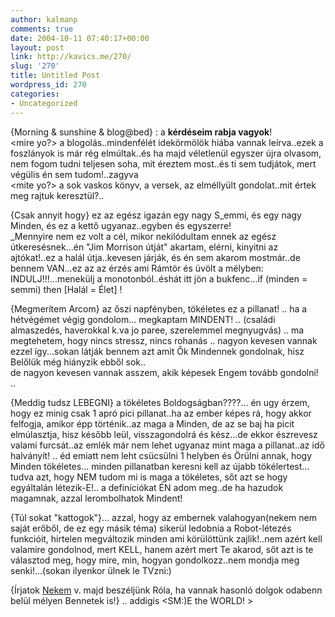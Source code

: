 ```yaml
---
author: kalmanp
comments: true
date: 2004-10-11 07:40:17+00:00
layout: post
link: http://kavics.me/270/
slug: '270'
title: Untitled Post
wordpress_id: 270
categories:
- Uncategorized
---
```


{Morning & sunshine & blog@bed} : a **kérdéseim rabja vagyok**!  
<mire yo?> a blogolás..mindenfélét idekörmölök hiába vannak leírva..ezek a foszlányok is már rég elmúltak..és ha majd véletlenül egyszer újra olvasom, nem fogom tudni teljesen soha, mit éreztem most..és ti sem tudjátok, mert végülis én sem tudom!..zagyva  
<mite yo?> a sok vaskos könyv, a versek, az elméllyült gondolat..mit értek meg rajtuk keresztül?..




{Csak annyit hogy} ez az egész igazán egy nagy S_emmi, és egy nagy Minden, és ez a kettő ugyanaz..egyben és egyszerre!  
_Mennyire nem ez volt a cél, mikor nekilódultam ennek az egész útkeresésnek...én "Jim Morrison útját" akartam, elérni, kinyitni az ajtókat!..ez a halál útja..kevesen járják, és én sem akarom mostmár..de bennem VAN...ez az az érzés ami Rámtör és üvölt a mélyben: INDULJ!!!...menekülj a monotonból..éshát itt jön a bukfenc...if (minden = semmi) then [Halál = Élet] ! 




{Megmerítem Arcom} az őszi napfényben, tökéletes ez a pillanat! .. ha a hétvégémet végig gondolom... megkaptam MINDENT! .. (családi almaszedés, haverokkal k.va jo paree, szerelemmel megnyugvás) .. ma megtehetem, hogy nincs stressz, nincs rohanás .. nagyon kevesen vannak ezzel így...sokan látják bennem azt amit Ők Mindennek gondolnak, hisz Belőlük még hiányzik ebből sok..  
de nagyon kevesen vannak asszem, akik képesek Engem tovább gondolni! .. 




{Meddig tudsz LEBEGNI} a tökéletes Boldogságban????... én ugy érzem, hogy ez minig csak 1 apró pici pillanat..ha az ember képes rá, hogy akkor felfogja, amikor épp történik..az maga a Minden, de az se baj ha picit elmúlasztja, hisz később leül, visszagondolrá és kész...de ekkor észrevesz valami furcsát..az emlék már nem lehet ugyanaz mint maga a pillanat..az idő halványít! .. éd emiatt nem leht csücsülni 1 helyben és Örülni annak, hogy Minden tökéletes... minden pillanatban keresni kell az újabb tökélertest... tudva azt, hogy NEM tudom mi is maga a tökéletes, sőt azt se hogy egyáltalán létezik-E!.. a definíciókat ÉN adom meg..de ha hazudok magamnak, azzal lerombolhatok Mindent!




{Túl sokat "kattogok"}... azzal, hogy az embernek valahogyan(nekem nem saját erőből, de ez egy másik téma) sikerül ledobnia a Robot-létezés funkcióit, hirtelen megváltozik minden ami körülöttünk zajlik!..nem azért kell valamire gondolnod, mert KELL, hanem azért mert Te akarod, sőt azt is te választod meg, hogy mire, min, hogyan gondolkozz..nem mondja meg senki!...(sokan ilyenkor ülnek le TVzni:)




{Írjatok [Nekem](mailto:kalmanp@freemail.hu) v. majd beszéljünk Róla, ha vannak hasonló dolgok odabenn belül mélyen Bennetek is!} .. addigis <SM:)E the WORLD! >
